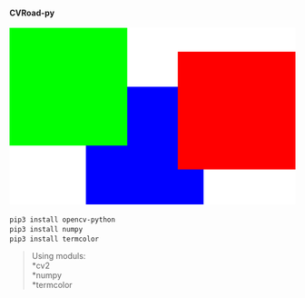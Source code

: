 #### CVRoad-py

![cv-image](img.svg)
  
`pip3 install opencv-python`  
`pip3 install numpy`  
`pip3 install termcolor`  


>Using moduls:  
*cv2  
*numpy  
*termcolor  
